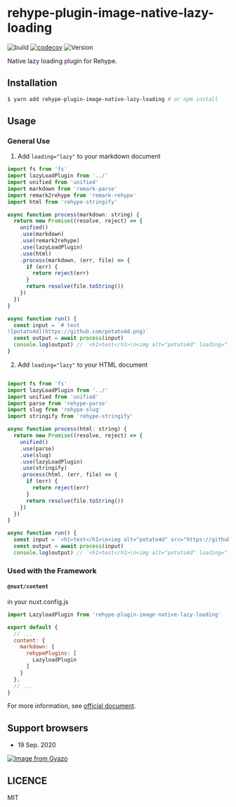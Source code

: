 # rehype-plugin-image-native-lazy-loading

![build](https://github.com/potato4d/rehype-plugin-image-native-lazy-loading/workflows/build/badge.svg) [![codecov](https://codecov.io/gh/potato4d/rehype-plugin-image-native-lazy-loading/branch/master/graph/badge.svg)](https://codecov.io/gh/potato4d/rehype-plugin-image-native-lazy-loading) ![Version](https://img.shields.io/npm/v/vue.svg?sanitize=true)

Native lazy loading plugin for Rehype.

## Installation

```bash
$ yarn add rehype-plugin-image-native-lazy-loading # or npm install
```

## Usage

### General Use

1. Add `loading="lazy"` to your markdown document

```javascript
import fs from 'fs'
import lazyLoadPlugin from '../'
import unified from 'unified'
import markdown from 'remark-parse'
import remark2rehype from 'remark-rehype'
import html from 'rehype-stringify'

async function process(markdown: string) {
  return new Promise((resolve, reject) => {
    unified()
    .use(markdown)
    .use(remark2rehype)
    .use(lazyLoadPlugin)
    .use(html)
    .process(markdown, (err, file) => {
      if (err) {
        return reject(err)
      }
      return resolve(file.toString())
    })
  })
}

async function run() {
  const input = `# test
![potato4d](https://github.com/potato4d.png)`
  const output = await process(input)
  console.log(output) // `<h1>test</h1>\n<img alt="potato4d" loading="lazy" src="https://github.com/potato4d.png">`
}
```

2. Add `loading="lazy"` to your HTML document

```javascript

import fs from 'fs'
import lazyLoadPlugin from '../'
import unified from 'unified'
import parse from 'rehype-parse'
import slug from 'rehype-slug'
import stringify from 'rehype-stringify'

async function process(html: string) {
  return new Promise((resolve, reject) => {
    unified()
    .use(parse)
    .use(slug)
    .use(lazyLoadPlugin)
    .use(stringify)
    .process(html, (err, file) => {
      if (err) {
        return reject(err)
      }
      return resolve(file.toString())
    })
  })
}

async function run() {
  const input = `<h1>test</h1>\n<img alt="potato4d" src="https://github.com/potato4d.png">`
  const output = await process(input)
  console.log(output) // `<h1>test</h1>\n<img alt="potato4d" loading="lazy" src="https://github.com/potato4d.png">`

```

### Used with the Framework

#### `@nuxt/content`

in your nuxt.config.js

```javascript
import LazyloadPlugin from 'rehype-plugin-image-native-lazy-loading'

export default {
  // ...
  content: {
    markdown: {
      rehypePlugins: [
        LazyloadPlugin
      ]
    }
  },
  // ...
}
```

For more information, see [official document](https://content.nuxtjs.org/configuration#markdownrehypeplugins).

## Support browsers

- 19 Sep. 2020

[![Image from Gyazo](https://i.gyazo.com/ccc6d6f57f0e9599a5b1355a8f1f1e39.png)](https://gyazo.com/ccc6d6f57f0e9599a5b1355a8f1f1e39)

## LICENCE

MIT
